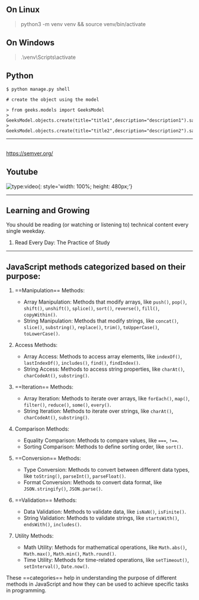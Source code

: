 ## On Linux

> python3 -m venv venv && source venv/bin/activate

## On Windows

> .\venv\Scripts\activate

## Python

```
$ python manage.py shell

# create the object using the model

> from geeks.models import GeeksModel
> GeeksModel.objects.create(title="title1",description="description1").save()
> GeeksModel.objects.create(title="title2",description="description2").save()
```

---

##

https://semver.org/

## Youtube

<!-- Tech Dirty Secrets: Youtube Shorts -->
<!-- ![type:video](https://www.youtube.com/shorts/vyJf8ch6-ZY) -->
<!-- ![type:video](https://www.youtube.com/embed/LXb3EKWsInQ) -->

![type:video](https://www.youtube.com/embed/AieK8617tHw){: style='width: 100%; height: 480px;'}

<!-- MicroFronends -->

<!-- https://www.youtube.com/results?search_query=single+spa+micro+frontend+angular

https://www.youtube.com/watch?v=WUFkd1cEAsM

https://www.youtube.com/watch?v=8hpSMnCwCxY

https://www.youtube.com/watch?v=SNRFGw5Mb0g

https://www.youtube.com/watch?v=u2Ogza-n3i0


https://imnirmaljoshi.medium.com/mastering-reactjs-with-interview-questions-estore-project-c8d7440c9655
-->

---

>

## Learning and Growing

You should be reading (or watching or listening to) technical content every single weekday.

1. Read Every Day: The Practice of Study

---

## JavaScript methods categorized based on their purpose:

1.  ==Manipulation== Methods:

    - Array Manipulation: Methods that modify arrays, like `push()`, `pop()`, `shift()`, `unshift()`, `splice()`, `sort()`, `reverse()`, `fill()`, `copyWithin()`.
    - String Manipulation: Methods that modify strings, like `concat()`, `slice()`, `substring()`, `replace()`, `trim()`, `toUpperCase()`, `toLowerCase()`.

2.  Access Methods:

    - Array Access: Methods to access array elements, like `indexOf()`, `lastIndexOf()`, `includes()`, `find()`, `findIndex()`.
    - String Access: Methods to access string properties, like `charAt()`, `charCodeAt()`, `substring()`.

3.  ==Iteration== Methods:

    - Array Iteration: Methods to iterate over arrays, like `forEach()`, `map()`, `filter()`, `reduce()`, `some()`, `every()`.
    - String Iteration: Methods to iterate over strings, like `charAt()`, `charCodeAt()`, `substring()`.

4.  Comparison Methods:

    - Equality Comparison: Methods to compare values, like `===`, `!==`.
    - Sorting Comparison: Methods to define sorting order, like `sort()`.

5.  ==Conversion== Methods:

    - Type Conversion: Methods to convert between different data types, like `toString()`, `parseInt()`, `parseFloat()`.
    - Format Conversion: Methods to convert data format, like `JSON.stringify()`, `JSON.parse()`.

6.  ==Validation== Methods:

    - Data Validation: Methods to validate data, like `isNaN()`, `isFinite()`.
    - String Validation: Methods to validate strings, like `startsWith()`, `endsWith()`, `includes()`.

7.  Utility Methods:

    - Math Utility: Methods for mathematical operations, like `Math.abs()`, `Math.max()`, `Math.min()`, `Math.round()`.
    - Time Utility: Methods for time-related operations, like `setTimeout()`, `setInterval()`, `Date.now()`.

These ==categories== help in understanding the purpose of different methods in JavaScript and how they can be used to achieve specific tasks in programming.